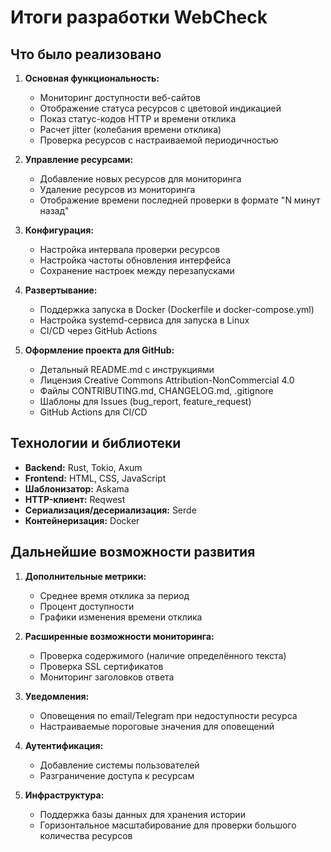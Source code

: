 # Итоги разработки WebCheck

## Что было реализовано

1. **Основная функциональность:**
   - Мониторинг доступности веб-сайтов
   - Отображение статуса ресурсов с цветовой индикацией
   - Показ статус-кодов HTTP и времени отклика
   - Расчет jitter (колебания времени отклика)
   - Проверка ресурсов с настраиваемой периодичностью

2. **Управление ресурсами:**
   - Добавление новых ресурсов для мониторинга
   - Удаление ресурсов из мониторинга
   - Отображение времени последней проверки в формате "N минут назад"

3. **Конфигурация:**
   - Настройка интервала проверки ресурсов
   - Настройка частоты обновления интерфейса
   - Сохранение настроек между перезапусками

4. **Развертывание:**
   - Поддержка запуска в Docker (Dockerfile и docker-compose.yml)
   - Настройка systemd-сервиса для запуска в Linux
   - CI/CD через GitHub Actions

5. **Оформление проекта для GitHub:**
   - Детальный README.md с инструкциями
   - Лицензия Creative Commons Attribution-NonCommercial 4.0
   - Файлы CONTRIBUTING.md, CHANGELOG.md, .gitignore
   - Шаблоны для Issues (bug_report, feature_request)
   - GitHub Actions для CI/CD

## Технологии и библиотеки

- **Backend:** Rust, Tokio, Axum
- **Frontend:** HTML, CSS, JavaScript
- **Шаблонизатор:** Askama
- **HTTP-клиент:** Reqwest
- **Сериализация/десериализация:** Serde
- **Контейнеризация:** Docker

## Дальнейшие возможности развития

1. **Дополнительные метрики:**
   - Среднее время отклика за период
   - Процент доступности
   - Графики изменения времени отклика

2. **Расширенные возможности мониторинга:**
   - Проверка содержимого (наличие определённого текста)
   - Проверка SSL сертификатов
   - Мониторинг заголовков ответа

3. **Уведомления:**
   - Оповещения по email/Telegram при недоступности ресурса
   - Настраиваемые пороговые значения для оповещений

4. **Аутентификация:**
   - Добавление системы пользователей
   - Разграничение доступа к ресурсам

5. **Инфраструктура:**
   - Поддержка базы данных для хранения истории
   - Горизонтальное масштабирование для проверки большого количества ресурсов